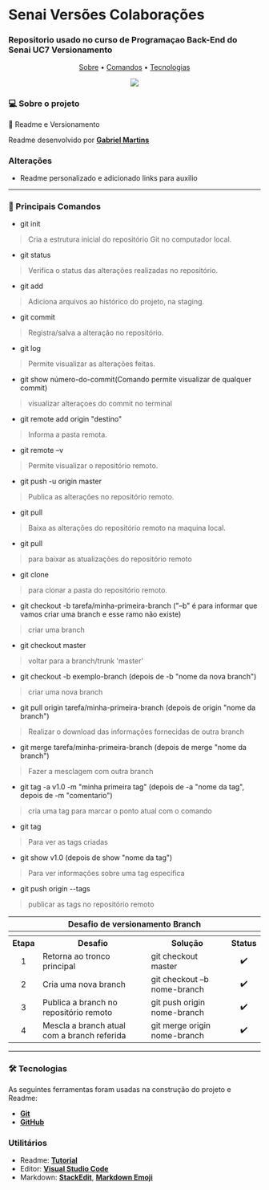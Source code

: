 # Senai Versões Colaborações
### Repositorio usado no curso de Programaçao Back-End do Senai UC7 Versionamento


<p align="center">
 <a href="#-sobre-o-projeto">Sobre</a> •
 <a href="#-principais-comandos">Comandos</a> •
 <a href="#-tecnologias">Tecnologias</a>
</p>

 <div align="center">
    <img src="https://img.shields.io/badge/GitHub-100000?style=for-the-badge&logo=github&logoColor=white" target="_blank">
 </div>
 
### 💻 Sobre o projeto

🚀 Readme e Versionamento 

Readme desenvolvido por **[Gabriel Martins](https://www.linkedin.com/in/gabriel-martins-0479811b0/)**

### Alterações

 - Readme personalizado e adicionado links para auxilio

---


### 🔴 Principais Comandos


- git init
>Cria a estrutura inicial do repositório Git no computador local.


- git status
>Verifica o status das alterações realizadas no repositório.

- git add
>Adiciona arquivos ao histórico do projeto, na staging.

- git commit
>Registra/salva a alteração no repositório.

- git log
>Permite visualizar as alterações feitas.

- git show número-do-commit(Comando permite visualizar de qualquer commit)
>visualizar alteraçoes do commit no terminal

- git remote add origin "destino"
>Informa a pasta remota.

- git remote –v
>Permite visualizar o repositório remoto.

- git push -u origin master
>Publica as alterações no repositório remoto.

- git pull
>Baixa as alterações do repositório remoto na maquina local.

- git pull
>para baixar as atualizações do repositório remoto

- git clone
>para clonar a pasta do repositório remoto.

- git checkout -b tarefa/minha-primeira-branch ("–b" é para informar que vamos criar uma branch e esse ramo não existe)
>criar uma branch

- git checkout master
>voltar para a branch/trunk 'master'

- git checkout -b exemplo-branch (depois de -b "nome da nova branch")
>criar uma nova branch

- git pull origin tarefa/minha-primeira-branch (depois de origin "nome da branch")
>Realizar o download das informações fornecidas de outra branch

- git merge tarefa/minha-primeira-branch (depois de merge "nome da branch")
>Fazer a mesclagem com outra branch

- git tag -a v1.0 -m "minha primeira tag" (depois de -a "nome da tag", depois de -m "comentario")
>cria uma tag para marcar o ponto atual com o comando

- git tag
>Para ver as tags criadas

- git show v1.0 (depois de show "nome da tag")
>Para ver informações sobre uma tag específica

- git push origin --tags
>publicar as tags no repositório remoto  

<table>
            <tr>
                <th colspan="4">Desafio de versionamento Branch</th>
            </tr>
            <tr>
                <th colspan="4"></th>
            </tr>
            <tr>
                <th>Etapa</th>
                <th>Desafio</th>
                <th>Solução</th>
                <th>Status</th>
            </tr>
            <tr>
                <td align="center">1</td>
                <td>Retorna ao tronco principal</td>
                <td>git checkout master</td>
                <td align="center">✔️</td>
            </tr>
            <tr>
                <td align="center">2</td>
                <td>Cria uma nova branch</td>
                <td>git checkout –b nome-branch</td>
                <td align="center">✔️</td>
            </tr>
            <tr>
                <td align="center">3</td>
                <td>Publica a branch no repositório remoto</td>
                <td>git push origin nome-branch</td>
                <td align="center">✔️</td>
            </tr>
            <tr>
                <td align="center">4</td>
                <td>Mescla a branch atual com a branch referida</td>
                 <td>git merge origin nome-branch</td>
                 <td align="center">✔️</td>
            </tr>
</table>

 ---
 
### 🛠 Tecnologias

As seguintes ferramentas foram usadas na construção do projeto e Readme:

- **[Git](https://git-scm.com/downloads)**
- **[GitHub](https://github.com/)**

### **Utilitários**

- Readme: **[Tutorial](https://medium.com/@raullesteves/github-como-fazer-um-readme-md-bonit%C3%A3o-c85c8f154f8)**
- Editor: **[Visual Studio Code](https://code.visualstudio.com/)**
- Markdown: **[StackEdit](https://stackedit.io/)**, **[Markdown Emoji](https://gist.github.com/rxaviers/7360908)**
